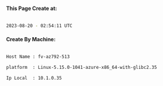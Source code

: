 
   
#### This Page Create at:

```bash

2023-08-20 - 02:54:11 UTC

```

#### Create By Machine:

```bash

Host Name : fv-az792-513

platform  : Linux-5.15.0-1041-azure-x86_64-with-glibc2.35

Ip Local  : 10.1.0.35

```

